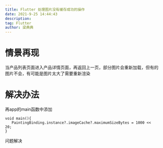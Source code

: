 ```yaml
---
title: Flutter 处理图片没有缓存成功的操作
date: 2021-9-25 14:44:43
description: 
tag: Flutter
author: 梁典典
---
```



# 情景再现
当产品列表页面进入产品详情页面，再返回上一页，部分图片会重新加载，但有的图片不会，有可能是图片太大了需要重新渲染

# 解决办法
再app的main函数中添加

 ```
 void main(){
 	PaintingBinding.instance?.imageCache?.maximumSizeBytes = 1000 << 20;
 }
 ```
问题解决